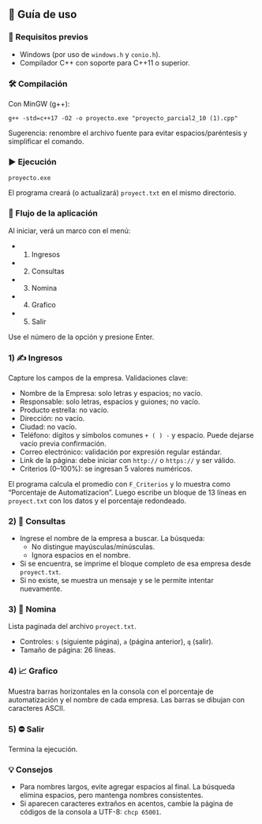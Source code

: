 ## 📖 Guía de uso

### 🧰 Requisitos previos
- Windows (por uso de `windows.h` y `conio.h`).
- Compilador C++ con soporte para C++11 o superior.

### 🛠️ Compilación
Con MinGW (g++):
```
g++ -std=c++17 -O2 -o proyecto.exe "proyecto_parcial2_10 (1).cpp"
```
Sugerencia: renombre el archivo fuente para evitar espacios/paréntesis y simplificar el comando.

### ▶️ Ejecución
```
proyecto.exe
```
El programa creará (o actualizará) `proyect.txt` en el mismo directorio.

### 🔄 Flujo de la aplicación
Al iniciar, verá un marco con el menú:
- 1. Ingresos
- 2. Consultas
- 3. Nomina
- 4. Grafico
- 5. Salir

Use el número de la opción y presione Enter.

### 1) ✍️ Ingresos
Capture los campos de la empresa. Validaciones clave:
- Nombre de la Empresa: solo letras y espacios; no vacío.
- Responsable: solo letras, espacios y guiones; no vacío.
- Producto estrella: no vacío.
- Dirección: no vacío.
- Ciudad: no vacío.
- Teléfono: dígitos y símbolos comunes `+ ( ) -` y espacio. Puede dejarse vacío previa confirmación.
- Correo electrónico: validación por expresión regular estándar.
- Link de la página: debe iniciar con `http://` o `https://` y ser válido.
- Criterios (0–100%): se ingresan 5 valores numéricos.

El programa calcula el promedio con `F_Criterios` y lo muestra como “Porcentaje de Automatizacion”. Luego escribe un bloque de 13 líneas en `proyect.txt` con los datos y el porcentaje redondeado.

### 2) 🔎 Consultas
- Ingrese el nombre de la empresa a buscar. La búsqueda:
  - No distingue mayúsculas/minúsculas.
  - Ignora espacios en el nombre.
- Si se encuentra, se imprime el bloque completo de esa empresa desde `proyect.txt`.
- Si no existe, se muestra un mensaje y se le permite intentar nuevamente.

### 3) 🧾 Nomina
Lista paginada del archivo `proyect.txt`.
- Controles: `s` (siguiente página), `a` (página anterior), `q` (salir).
- Tamaño de página: 26 líneas.

### 4) 📈 Grafico
Muestra barras horizontales en la consola con el porcentaje de automatización y el nombre de cada empresa. Las barras se dibujan con caracteres ASCII.

### 5) ⛔ Salir
Termina la ejecución.

### 💡 Consejos
- Para nombres largos, evite agregar espacios al final. La búsqueda elimina espacios, pero mantenga nombres consistentes.
- Si aparecen caracteres extraños en acentos, cambie la página de códigos de la consola a UTF-8: `chcp 65001`.

